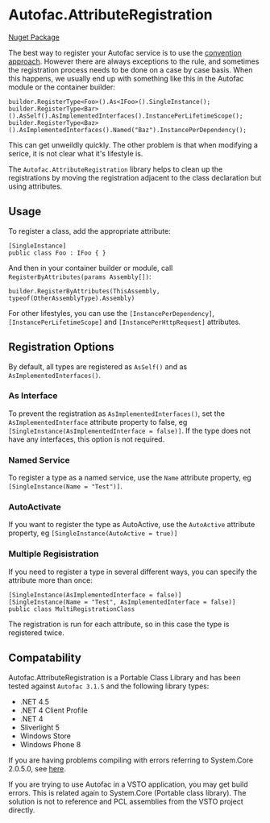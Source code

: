 # Autofac.AttributeRegistration #

[Nuget Package](https://www.nuget.org/packages/Autofac.AttributeRegistration)

The best way to register your Autofac service is to use the [convention approach](http://docs.autofac.org/en/latest/register/scanning.html). However there are always exceptions to the rule, and sometimes the registration process needs to be done on a case by case basis. When this happens, we usually end up with something like this in the Autofac module or the container builder:

	builder.RegisterType<Foo>().As<IFoo>().SingleInstance();
	builder.RegisterType<Bar>().AsSelf().AsImplementedInterfaces().InstancePerLifetimeScope();
	builder.RegisterType<Baz>().AsImplementedInterfaces().Named("Baz").InstancePerDependency();

This can get unweildly quickly. The other problem is that when modifying a serice, it is not clear what it's lifestyle is.

The `Autofac.AttributeRegistration` library helps to clean up the registrations by moving the registration adjacent to the class declaration but using attributes. 

## Usage ##
To register a class, add the appropriate attribute:

	[SingleInstance]
    public class Foo : IFoo { }


And then in your container builder or module, call `RegisterByAttributes(params Assembly[])`:

	builder.RegisterByAttributes(ThisAssembly, typeof(OtherAssemblyType).Assembly)

For other lifestyles, you can use the `[InstancePerDependency]`, `[InstancePerLifetimeScope]` and `[InstancePerHttpRequest]` attributes.

## Registration Options ##

By default, all types are registered as `AsSelf()` and as `AsImplementedInterfaces()`.

### As Interface ###
To prevent the registration as `AsImplementedInterfaces()`, set the `AsImplementedInterface` attribute property to false, eg `[SingleInstance(AsImplementedInterface = false)]`. If the type does not have any interfaces, this option is not required.

### Named Service ###

To register a type as a named service, use the `Name` attribute property, eg `[SingleInstance(Name = "Test")]`.

### AutoActivate ###

If you want to register the type as AutoActive, use the `AutoActive` attribute property, eg `[SingleInstance(AutoActive = true)]`

### Multiple Regisistration ###

If you need to register a type in several different ways, you can specify the attribute more than once:

	[SingleInstance(AsImplementedInterface = false)]
    [SingleInstance(Name = "Test", AsImplementedInterface = false)]
    public class MultiRegistrationClass

The registration is run for each attribute, so in this case the type is registered twice.

## Compatability ##

Autofac.AttributeRegistration is a Portable Class Library and has been tested against `Autofac 3.1.5` and the following library types:

- .NET 4.5
- .NET 4 Client Profile
- .NET 4
- Sliverlight 5
- Windows Store
- Windows Phone 8

If you are having problems compiling with errors referring to System.Core 2.0.5.0, see [here](http://autofac.readthedocs.org/en/latest/faq/pcl.html).

If you are trying to use Autofac in a VSTO application, you may get build errors. This is related again to System.Core (Portable class library). The solution is not to reference and PCL assemblies from the VSTO project directly.